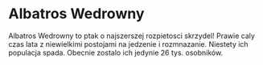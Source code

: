 # Albatros Wedrowny

Albatros Wedrowny to ptak o najszerszej rozpietosci skrzydel! Prawie caly czas
lata z niewielkimi postojami na jedzenie i rozmnazanie. Niestety ich populacja
spada. Obecnie zostalo ich jedynie 26 tys. osobników.
